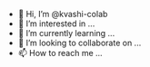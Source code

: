 - 👋 Hi, I’m @kvashi-colab
- 👀 I’m interested in ...
- 🌱 I’m currently learning ...
- 💞️ I’m looking to collaborate on ...
- 📫 How to reach me ...

<!---
kvashi-colab/kvashi-colab is a ✨ special ✨ repository because its `README.md` (this file) appears on your GitHub profile.
You can click the Preview link to take a look at your changes.
--->

